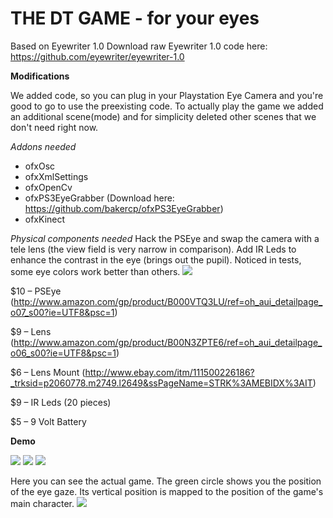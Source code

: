 THE DT GAME - for your eyes
==============

Based on Eyewriter 1.0
Download raw Eyewriter 1.0 code here: https://github.com/eyewriter/eyewriter-1.0

**Modifications**

We added code, so you can plug in your Playstation Eye Camera and you're good to go to use the preexisting code.
To actually play the game we added an additional scene(mode) and for simplicity deleted other scenes that we don't need right now.

*Addons needed*
- ofxOsc
- ofxXmlSettings
- ofxOpenCv
- ofxPS3EyeGrabber (Download here: https://github.com/bakercp/ofxPS3EyeGrabber)
- ofxKinect

*Physical components needed*
Hack the PSEye and swap the camera with a tele lens (the view field is very narrow in comparison). Add IR Leds to enhance the contrast in the eye (brings out the pupil). Noticed in tests, some eye colors work better than others.
![](https://github.com/228miles/dtgame-with-eyes/blob/master/documentation/pseye.jpg)

$10 – PSEye
(http://www.amazon.com/gp/product/B000VTQ3LU/ref=oh_aui_detailpage_o07_s00?ie=UTF8&psc=1)

$9 – Lens 
(http://www.amazon.com/gp/product/B00N3ZPTE6/ref=oh_aui_detailpage_o06_s00?ie=UTF8&psc=1)

$6 – Lens Mount 
(http://www.ebay.com/itm/111500226186?_trksid=p2060778.m2749.l2649&ssPageName=STRK%3AMEBIDX%3AIT)

$9 – IR Leds (20 pieces)

$5 – 9 Volt Battery
 
**Demo**

![](https://github.com/228miles/dtgame-with-eyes/blob/master/documentation/eyetracking2.jpg)
![](https://github.com/228miles/dtgame-with-eyes/blob/master/documentation/eyetracking1.png)
![](https://github.com/228miles/dtgame-with-eyes/blob/master/documentation/eyetracking_calibration.jpg)

Here you can see the actual game. The green circle shows you the position of the eye gaze. Its vertical position is mapped to the position of the game's main character.
![](https://github.com/228miles/dtgame-with-eyes/blob/master/documentation/game.png)
